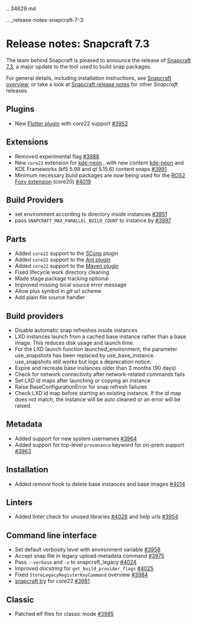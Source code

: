 .. 34629.md

.. _release-notes-snapcraft-7-3:

# Release notes: Snapcraft 7.3

The team behind Snapcraft is pleased to announce the release of [Snapcraft 7.3](https://github.com/snapcore/snapcraft/releases/tag/7.3), a major update to the tool used to build snap packages.

For general details, including installation instructions, see [Snapcraft overview](https://snapcraft.io/docs/snapcraft-overview), or take a look at [Snapcraft release notes](https://snapcraft.io/docs/snapcraft-release-notes) for other *Snapcraft* releases.

## Plugins

-   New [Flutter plugin](/t/the-flutter-plugin/18746#heading--core22) with core22 support [#3952](https://github.com/snapcore/snapcraft/pull/3952)

## Extensions

-   Removed experimental flag  [#3988](https://github.com/snapcore/snapcraft/pull/3988)
-   New `core22` extension for  [kde-neon](the-kde-neon-extension.md) , with new content  [kde-neon](the-kde-neon-extension.md) and KDE Frameworks (kf5 5.98 and qt 5.15.6) content snaps [#3991](https://github.com/snapcore/snapcraft/pull/3991)
-  Minimum necessary build packages are now being used for the [ROS2 Foxy extension](the-ros2-foxy-extension.md) (core20) [#4019](https://github.com/snapcore/snapcraft/pull/4019)

## Build Providers

-   set environment according to directory inside instances [#3951](https://github.com/snapcore/snapcraft/pull/3951)
-   pass `SNAPCRAFT_MAX_PARALLEL_BUILD_COUNT` to instance by [#3997](https://github.com/snapcore/snapcraft/pull/3997)

## Parts

-   Added `core22` support to the [SCons](the-scons-plugin.md) plugin
-   Added `core22` support to the [Ant plugin](the-ant-plugin.md)
-   Added `core22` support to the [Maven plugin](t/the-maven-plugin/4282)
-   Fixed lifecycle work directory cleaning
-   Made stage package tracking optional
-   Improved missing local source error message
-   Allow plus symbol in _git_ url scheme
-   Add plain file source handler

## Build providers

-   Disable automatic snap refreshes inside instances
-   LXD instances launch from a cached base instance rather than a base image. This reduces disk usage and launch time.
-   For the LXD launch function launched_environment, the parameter use_snapshots has been replaced by use_base_instance. use_snapshots still works but logs a deprecation notice.
-   Expire and recreate base instances older than 3 months (90 days)
-   Check for network connectivity after network-related commands fails
-   Set LXD id maps after launching or copying an instance
-   Raise BaseConfigurationError for snap refresh failures
-   Check LXD id map before starting an existing instance. If the id map does not match, the instance will be auto cleaned or an error will be raised.

## Metadata

-   Added support for new system usernames [#3964](https://github.com/snapcore/snapcraft/pull/3964)
-   Added support for top-level `provenance` keyword for on-prem support [#3963](https://github.com/snapcore/snapcraft/pull/3963)

## Installation

-   Added *remove* hook to delete base instances and base images [#4014](https://github.com/snapcore/snapcraft/pull/4014)

## Linters

-   Added linter check for unused libraries [#4028](https://github.com/snapcore/snapcraft/pull/4028) and help urls [#3954](https://github.com/snapcore/snapcraft/pull/3954)

## Command line interface

-   Set default verbosity level with environment variable [#3958](https://github.com/snapcore/snapcraft/pull/3958)
-   Accept snap file in legacy upload-metadata command [#3975](https://github.com/snapcore/snapcraft/pull/3975)
-   Pass `--verbose` and `-v` to snapcraft_legacy [#4024](https://github.com/snapcore/snapcraft/pull/4024)
-   Improved _docstring_ for `get_build_provider_flags` [#4025](https://github.com/snapcore/snapcraft/pull/4025)
-   Fixed `StoreLegacyRegisterKeyCommand` overview [#3984](https://github.com/snapcore/snapcraft/pull/3984)
-   [snapcraft try](iterating-over-a-build.md) for core22 [#3981](https://github.com/snapcore/snapcraft/pull/3981)

## Classic

-   Patched elf files for classic mode  [#3985](https://github.com/snapcore/snapcraft/pull/3985)